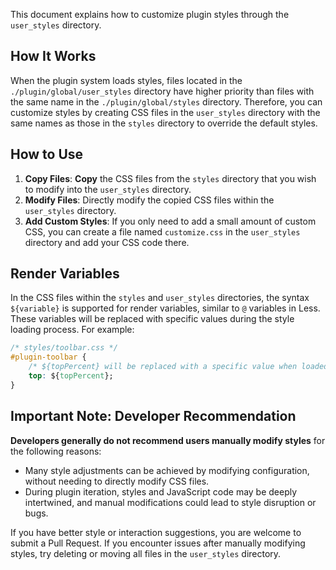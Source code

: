This document explains how to customize plugin styles through the `user_styles` directory.



## How It Works

When the plugin system loads styles, files located in the `./plugin/global/user_styles` directory have higher priority than files with the same name in the `./plugin/global/styles` directory. Therefore, you can customize styles by creating CSS files in the `user_styles` directory with the same names as those in the `styles` directory to override the default styles.



## How to Use

1. **Copy Files**: **Copy** the CSS files from the `styles` directory that you wish to modify into the `user_styles` directory.
2. **Modify Files**: Directly modify the copied CSS files within the `user_styles` directory.
3. **Add Custom Styles**: If you only need to add a small amount of custom CSS, you can create a file named `customize.css` in the `user_styles` directory and add your CSS code there.



## Render Variables

In the CSS files within the `styles` and `user_styles` directories, the syntax `${variable}` is supported for render variables, similar to `@` variables in Less. These variables will be replaced with specific values during the style loading process. For example:

```css
/* styles/toolbar.css */
#plugin-toolbar {
    /* ${topPercent} will be replaced with a specific value when loaded */
    top: ${topPercent};
}
```



## Important Note: Developer Recommendation

**Developers generally do not recommend users manually modify styles** for the following reasons:

- Many style adjustments can be achieved by modifying configuration, without needing to directly modify CSS files.
- During plugin iteration, styles and JavaScript code may be deeply intertwined, and manual modifications could lead to style disruption or bugs.

If you have better style or interaction suggestions, you are welcome to submit a Pull Request. If you encounter issues after manually modifying styles, try deleting or moving all files in the `user_styles` directory.
